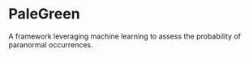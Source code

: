 # PaleGreen
A framework leveraging machine learning to assess the probability of paranormal occurrences.

